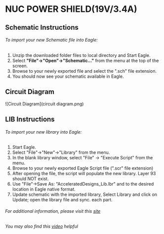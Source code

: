 # NUC POWER SHIELD(19V/3.4A)

## Schematic Instructions

###### To import your new Schematic file into Eagle:

1. Unzip the downloaded folder files to local directory and Start Eagle.
2. Select **"File"->"Open"->"Schematic..."** from the menu at the top of
the screen.
3. Browse to your newly exported file and select the ".sch" file extension.
4. You should now see your schematic available in Eagle.


## Circuit Diagram

![Circuit Diagram](circuit diagram.png)

## LIB Instructions

###### To import your new library into Eagle:

1. Start Eagle.
2. Select "File"->"New"->"Library" from the menu.
3. In the blank library window, select "File" -> "Execute Script"
from the menu.
4. Browse to your newly exported Eagle Script file (".scr" file extension)
5. After opening the file, the script will populate the new library.
Layer 93 should NOT exist.
6. Use "File"->Save As: "AcceleratedDesigns_Lib.lbr" and to the desired
location in Eagle native format.
7. Update schematic with the imported library, Select Library and click on Update; open the library file
	and sync. each part.

###### For additional information, please visit this [site](http://www.accelerated-designs.com/help/Eagle_import.html)

###### You may also find this [video](http://youtu.be/5jGuWY-Yy3Q) helpful
